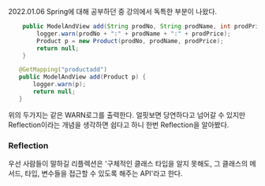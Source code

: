 2022.01.06
Spring에 대해 공부하던 중 강의에서 독특한 부분이 나왔다.
```java
	public ModelAndView add(String prodNo, String prodName, int prodPrice) {
		logger.warn(prodNo + ":" + prodName + ":" + prodPrice);
		Product p = new Product(prodNo, prodName, prodPrice);
		return null;
	}
 ```
 ```java
 	@GetMapping("productadd")
	public ModelAndView add(Product p) { 
		logger.warn(p);
		return null;
	}
 ```
 위의 두가지는 같은 WARN로그를 출력한다. 얼핏보면 당연하다고 넘어갈 수 있지만 Reflection이라는 개념을 생각하면 쉽다고 하니 한번 Reflection을 
 알아봤다.
### Reflection
우선 사람들이 말하길 리플렉션은 '구체적인 클래스 타입을 알지 못해도, 그 클래스의 메서드, 타입, 변수들을 접근할 수 있도록 해주는 
API'라고 한다. 
